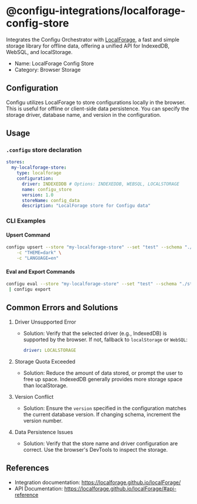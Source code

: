 # @configu-integrations/localforage-config-store

Integrates the Configu Orchestrator with [LocalForage](https://localforage.github.io/localForage/), a fast and simple storage library for offline data, offering a unified API for IndexedDB, WebSQL, and localStorage.

- Name: LocalForage Config Store  
- Category: Browser Storage  

## Configuration

Configu utilizes LocalForage to store configurations locally in the browser. This is useful for offline or client-side data persistence. You can specify the storage driver, database name, and version in the configuration.  

## Usage

### `.configu` store declaration

```yaml
stores:
  my-localforage-store:
    type: localforage
    configuration:
      driver: INDEXEDDB # Options: INDEXEDDB, WEBSQL, LOCALSTORAGE
      name: configu_store
      version: 1.0
      storeName: config_data
      description: "LocalForage store for Configu data"
```

### CLI Examples

#### Upsert Command

```bash
configu upsert --store "my-localforage-store" --set "test" --schema "./start.cfgu.json" \
    -c "THEME=dark" \
    -c "LANGUAGE=en"
```

#### Eval and Export Commands

```bash
configu eval --store "my-localforage-store" --set "test" --schema "./start.cfgu.json" \
 | configu export
```

## Common Errors and Solutions

1. Driver Unsupported Error  
   - Solution: Verify that the selected driver (e.g., IndexedDB) is supported by the browser. If not, fallback to `localStorage` or `WebSQL`:
     ```yaml
     driver: LOCALSTORAGE
     ```

2. Storage Quota Exceeded  
   - Solution: Reduce the amount of data stored, or prompt the user to free up space. IndexedDB generally provides more storage space than localStorage.

3. Version Conflict  
   - Solution: Ensure the `version` specified in the configuration matches the current database version. If changing schema, increment the version number.

4. Data Persistence Issues  
   - Solution: Verify that the store name and driver configuration are correct. Use the browser's DevTools to inspect the storage.

## References

- Integration documentation: https://localforage.github.io/localForage/  
- API Documentation: https://localforage.github.io/localForage/#api-reference

